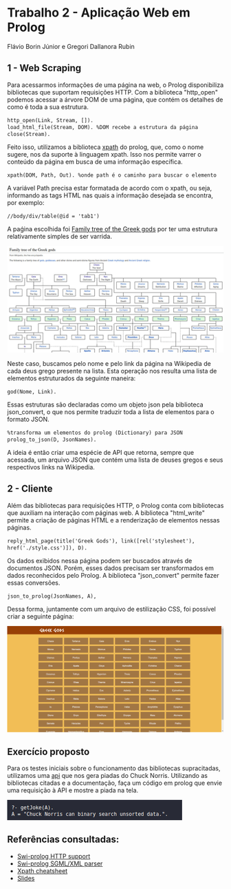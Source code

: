# Trabalho 2 - Aplicação Web em Prolog
Flávio Borin Júnior e Gregori Dallanora Rubin
## 1 - Web Scraping
Para acessarmos informações de uma página na web, o Prolog disponibiliza bibliotecas que suportam requisições HTTP. Com a biblioteca "http_open" podemos acessar a árvore DOM de uma página, que contém os detalhes de como é toda a sua estrutura.
	
```
http_open(Link, Stream, []).
load_html_file(Stream, DOM). %DOM recebe a estrutura da página
close(Stream).
```

Feito isso, utilizamos a biblioteca [xpath](https://www.swi-prolog.org/pldoc/doc_for?object=section(%27packages/sgml.html%27)) do prolog, que, como o nome sugere, nos da suporte à linguagem xpath. Isso nos permite varrer o conteúdo da página em busca de uma informação específica. 
	
```
xpath(DOM, Path, Out). %onde path é o caminho para buscar o elemento
```
A variável Path precisa estar formatada de acordo com o xpath, ou seja, informando as tags HTML nas quais a informação desejada se encontra, por exemplo:

```
//body/div/table(@id = 'tab1')
```

A paǵina escolhida foi [Family tree of the Greek gods](https://en.wikipedia.org/wiki/Family_tree_of_the_Greek_gods) por ter uma estrutura relativamente simples de ser varrida.

![pagina](GreekTree.png)

Neste caso, buscamos pelo nome e pelo link da página na Wikipedia de cada deus grego presente na lista. Esta operação nos resulta uma lista de elementos estruturados da seguinte maneira:
	
```
god(Nome, Link).
``` 
	
Essas estruturas são declaradas como um objeto json pela biblioteca json_convert, o que nos permite traduzir toda a lista de elementos para o formato JSON.

```
%transforma um elementos do prolog (Dictionary) para JSON
prolog_to_json(D, JsonNames). 
```

A ideia é então criar uma espécie de API que retorna, sempre que acessada, um arquivo JSON que contém uma lista de deuses gregos e seus respectivos links na Wikipedia.

## 2 - Cliente
Além das bibliotecas para requisições HTTP, o Prolog conta com bibliotecas que auxiliam na interação com páginas web. A biblioteca "html_write" permite a criação de páginas HTML e a renderização de elementos nessas páginas.

```
reply_html_page(title('Greek Gods'), link([rel('stylesheet'), href('./style.css')]), D).
```

Os dados exibidos nessa página podem ser buscados através de documentos JSON. Porém, esses dados precisam ser transformados em dados reconhecidos pelo Prolog. A biblioteca "json_convert" permite fazer essas conversões.

```
json_to_prolog(JsonNames, A),
```

Dessa forma, juntamente com um arquivo de estilização CSS, foi possível criar a seguinte página:

![paginaweb](pagina.png)

## Exercício proposto
Para os testes iniciais sobre o funcionamento das bibliotecas supracitadas, utilizamos uma [api](https://api.chucknorris.io/jokes/random?category=dev) que nos gera piadas do Chuck Norris. Utilizando as bibliotecas citadas e a documentação, faça um código em prolog que envie uma requisição à API e mostre a piada na tela.

![piada](piada.png)
	
## Referências consultadas:

- [Swi-prolog HTTP support](https://www.swi-prolog.org/pldoc/doc_for?object=section(%27packages/http.html%27))
- [Swi-prolog SGML/XML parser](https://www.swi-prolog.org/pldoc/doc_for?object=section(%27packages/sgml.html%27))
- [Xpath cheatsheet](https://devhints.io/xpath)
- [Slides](https://docs.google.com/presentation/d/1LL7Fk0Ao-ExhzlIsP45F1qtT9vwAuIuUTr3afHlDiKc/edit?usp=sharing)
